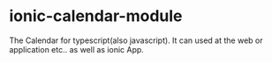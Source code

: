 # ionic-calendar-module
The Calendar for typescript(also javascript).
It can used at the web or application etc.. as well as ionic App.
